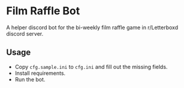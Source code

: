 # Film Raffle Bot

A helper discord bot for the bi-weekly film raffle game in r/Letterboxd discord server.

## Usage

- Copy `cfg.sample.ini` to `cfg.ini` and fill out the missing fields.
- Install requirements.
- Run the bot.
